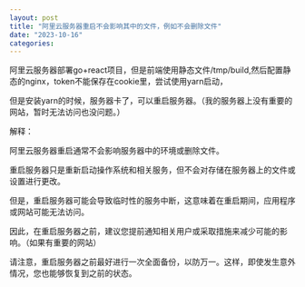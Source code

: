 ```yaml
---
layout: post
title: "阿里云服务器重启不会影响其中的文件，例如不会删除文件"
date: "2023-10-16"
categories: 
---
```

<p>阿里云服务器部署go+react项目，但是前端使用静态文件/tmp/build,然后配置静态的nginx，token不能保存在cookie里，尝试使用yarn启动，</p>

<p>但是安装yarn的时候，服务器卡了，可以重启服务器。（我的服务器上没有重要的网站，暂时无法访问也没问题。）</p>

<p>解释：</p>

<p>阿里云服务器重启通常不会影响服务器中的环境或删除文件。</p>

<p>重启服务器只是重新启动操作系统和相关服务，但不会对存储在服务器上的文件或设置进行更改。</p>

<p>但是，重启服务器可能会导致临时性的服务中断，这意味着在重启期间，应用程序或网站可能无法访问。</p>

<p>因此，在重启服务器之前，建议您提前通知相关用户或采取措施来减少可能的影响。（如果有重要的网站）</p>

<p>请注意，重启服务器之前最好进行一次全面备份，以防万一。这样，即使发生意外情况，您也能够恢复到之前的状态。</p>

